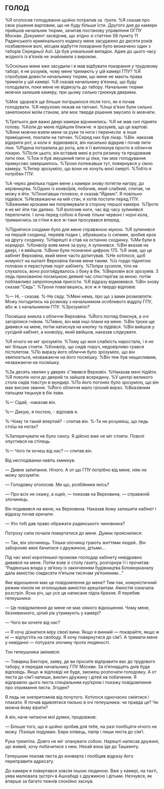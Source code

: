 ## ГОЛОД

%Я оголосив голодування щойно потрапив за  ґрати.
%Я сказав про своє рішення вартовим, що не буду більше їсти.
Другого дня до камери прийшов начальник тюрми, зачитав постанову управління ОГПУ Москви.
Документ засвідчив, що згідно зі статтею 58 пункту 11 Радянського кримінального кодексу мене засуджено до десяти років позбавлення волі, місцем відбуття покарання було визначено один з таборів Середньої Азії.
Це був унікальний випадок.
Адже до цього часу жодного із в’язнів не знайомили з вироком.

%Оскільки мене вже засудили і я мав відбувати покарання у трудовому таборі, я не розумів, чому мене тримають у цій камері ГПУ?
%Я спробував довести начальнику тюрми, що мене не мають права тримати у цій камері.
%Я сказав начальнику в’язниці, що буду голодувати, поки мене не відвезуть до табору.
Начальник тюрми мовчки залишив камеру, при цьому сильно грюкнув дверима.

%Моє здоров’я ще більше погіршилося після того, як я почав голодувати.
%Я нерухомо лежав на тапчані.
%Інші в'язні були сильно занепокоєні моїм станом, але моє тверде рішення змусило їх мовчати.

%Третього дня важкі двері камери відчинились.
%Я не мав сил підняти голову.
%Коли до мене підійшли ближче. я зрозумів, що це вартові.
%Вони мовчки взяли мене за руки та ноги і перенесли  в інше приміщення, поклали на тапчан.
%Серед них був лікар.
%Він  наказав відкрити рот, а коли я  відмовився, він насильно відкрив і почав лити ліки.
%Рідина потрапила до рота, але я її виплюнув просто в обличчя лікарю.
%Після цього, він вставив мені в рота резинку та продовжив лити ліки.
%Тож я був змушений пити ці ліки, так моє голодування примусово завершилось.
%Трохи полежавши тут, повернувся у свою камеру.
%Тепер зрозуміло, що вони не хочуть моєї смерті.
%Тобто я потрібен ГПУ.

%А через декілька годин мене з камери знову потягли нагору, до керівництва.
%Одних із конвоїрів, побачив, який слабкий, спитав, чи можу я йти.
%Похитавши головою, я сказав:"Йдемо".
Я повільно підвівся.
%Незважаючи на мій стан, я хотів постати перед ГПУ.
%Важкими кроками ми попрямували в сторону першої камери.
%Проте я не міг йти так далеко.
%Я волочив ноги, час від часу зупинявся перепочити.
І хоча перед собою я бачив тільки червоні і чорні кола, тримаючись за стіни я все ж-таки просувався вперед.

%Піднятися сходами було для мене справжною мукою.
%Я зупинився на першій сходинці, перевів подих і, зібравшись із силами, зробив крок на другу сходинку.
%Нарешті я став на останню сходинку.
%Ми були в коридорі.
%Конвоїр взяв мене за руку, я зупинився.
%Він вказав на двері, і я ввійшов.
%Вони були позначені цифрою 175.
%Я знав, що це кабінет Верховіна, який мене часто допитував.
%Не хотілося, щоб комуніст на кшталт Верховіна бачив мене таким.
%Із гордо піднятою головою я переступив поріг кабінету.
%Попри зусилля, тіло не слухалось, воно розгойдувалось з боку в бік.
%Верховін все зрозумів.
З ледь прихованою посмішкою деякий час спостерігав за мною.
потім поблажливо запропонував присісти.
%Я відразу відмовився.
%Він знову сказав:"Сядь".
%Трохи повагавшись, все ж я твердо відповів:

%— Ні, - сказав.
%-Не сяду.
%Мені нема, про що з вами розмовляти.
Можу погодитись на розмову з начальником особливого відділу ГПУ, або ж з начальником ГПУ.
%Зрозуміло?

Посмішка зникла з обличчя Верховіна.
%Його погляд блиснув, а очі загорілися гнівом.
%Певно, він мав інші плани на мене.
%Він трохи ще дивився на мене, потім натиснув на кнопку та підвівся.
%Він вийшов у сусідній кабінет, а конвоїру, який ввійшов, наказав слідкувати.

%Я нічого не міг зрозуміти.
%Тому що моя слабкість наростала, і я не міг більше стояти.
%Конвоїр, що сидів поруч, недовірливо грався пістолетом.
%По виразу його обличчя було зрозуміло, що він хвилюється, незважаючи на його посмішку.
%Він теж був нещасливим, незважаючи на посмішку.

%За десять хвилин у дверях з''явився Верховін.
%Наказав мені підійти.
%Я поволік ноги до дверей та зайшов всередину.
%У центрі великого стола сидів товстун в мундирі.
%По його погонях було зрозуміло, що він має високе звання.
%Його обличчя мало грізний вираз.
%Вказівним пальцем тицьнув в бік лави.

%— Сідай, -наказав він.

%— Дякую, я постою, - відповів я.

%-Чому ти такий впертий? - спитав він.
%-Ти не розумієш, що ледь стоїш на ногах?

%Заперечувати не було сенсу.
Я дійсно вже не міг стояти.
Поволі опустився на стілець.

%— Чого ти хочеш від нас? — спитав він.

Від несподіванки навіть хмикнув.

— Дивне запитання.
Нічого.
А от що ГПУ потрібно від мене, ніяк не можу зрозуміти.

— Голодовку оголосив.
Ми що, розбійники якісь?

— Про всіх не скажу, а оцей, — показав на Верховина, — справжній злочинець.

Він подивився на мене, на Верховина.
Наказав йому залишити кабінет і відразу почав кричати:

— Хто тобі дав право ображати радянського чиновника?

Потроху сили почали повертатися до мене.
Думки прояснилися:

— Так, він злочинець.
Тільки злочинці грають життями людей..
Він забороняє мені бачитися з дружиною, дітьми...

Під час моєї коротенької промови господар кабінету невідривно дивився на мене.
Потім взяв зі столу газету, розгорнув її і прочитав: “Радянська влада у зв’язку із закінченням будівництва Біломорканалу дала амністію сімдесяти п’ятьом тисячам ув’язненим...”

Яке відношення має це повідомлення до мене?
Тим пак, комуністичний режим ніколи не оголошував амністію арештантам.
Амністія означала розстріл.
Ясна річ, що усе це написане підла брехня.
Я перебив гепеушника:

— Це повідомлення до мене не має ніякого відношення.
Чому мене, безневинного, цілий рік утримують у камері?

— Чого ви хочете від нас?

— Я хочу дізнатися міру своєї вини.
Якщо я винний — покарайте, якщо ж ні — відпустіть на свободу.
Я хочу повернутися до сім’ї.
А тримати мене у невіданні — потурати злочину проти людяності.

Тон гепеушника змінився:

— Товариш Бекторе, заяву, де ви просите відправити вас до трудового табору, я передав начальнику ГПУ Москви.
За п’ятнадцять днів буде відповідь.
Якщо ж відповіді не буде, зможеш розпочати голодовку.
А от листа до сім’ї напиши, виклич дружину і дітей на побачення.
Я відправлю цього листа спеціальним кур’єром і покажу повідомлення про отримання листа.
Згоден?

Я ледь не знепритомнів від почутого.
Хотілося одночасно сміятися і плакати.
Я почав вдивлятися пильно в очі гепеушника: чи правда це?
Чи можна йому вірити?

А він, наче читаючи мої думки, продовжив:

— Більше того, що я щойно зробив для тебе, на разі пообіцяти нічого не можу.
Пізніше подумаю.
Бери олівець, папір і пиши листа до сім’ї.

Рука тремтіла.
Довго не міг опанувати собою.
Нарешті написав дружині, що живий, хочу побачитися з нею.
Нехай вона їде до Ташкенту.

Гепеушник поклав листа до конверта і пообіцяв відразу його переправити адресату.

До камери я повертався зовсім іншою людиною.
Вже у камері, на тахті, уява малювала зустріч в Ашхабаді з дружиною і дітьми.
Незчувся, як вперше за багато тижнів спокійно заснув.
